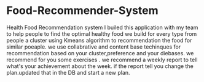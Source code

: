 # Food-Recommender-System
Health Food Recommendation system
I builed this application with my team to help people to find the optimal healthy food
we build for every type from people a cluster using Kmeans algorithm to recommendation the food for similar poeaple.
we use collabrative and content base techinques for recommendation based on your cluster,preference and your diebases.
we recommend for you some exercises .
we recommend a weekly report to tell what's your achievement about the week.
if the report tell you change the plan.updated that in the DB and start a new plan.